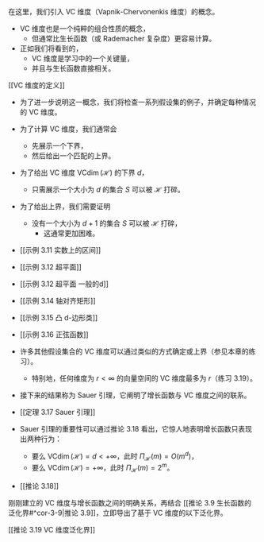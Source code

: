 在这里，我们引入 VC 维度（Vapnik-Chervonenkis 维度）的概念。
- VC 维度也是一个纯粹的组合性质的概念，
	- 但通常比生长函数（或 Rademacher 复杂度）更容易计算。
- 正如我们将看到的，
	- VC 维度是学习中的一个关键量，
	- 并且与生长函数直接相关。

[[VC 维度的定义]]

- 为了进一步说明这一概念，我们将检查一系列假设集的例子，并确定每种情况的 VC 维度。
- 为了计算 VC 维度，我们通常会
	- 先展示一个下界，
	- 然后给出一个匹配的上界。
- 为了给出 VC 维度 $\operatorname{VCdim}\left( \mathcal{H}\right)$ 的下界 $d$，
	- 只需展示一个大小为 $d$ 的集合 $S$ 可以被 $\mathcal{H}$ 打碎。
- 为了给出上界，我们需要证明
	- 没有一个大小为 $d + 1$ 的集合 $S$ 可以被 $\mathcal{H}$ 打碎，
		- 这通常更加困难。

- [[示例 3.11 实数上的区间]]
- [[示例 3.12 超平面]]
- [[示例 3.12 超平面 一般的d]]
- [[示例 3.14 轴对齐矩形]]
- [[示例 3.15 凸 d-边形类]]
- [[示例 3.16 正弦函数]]

- 许多其他假设集合的 VC 维度可以通过类似的方式确定或上界（参见本章的练习）。
	- 特别地，任何维度为 $r < \infty$ 的向量空间的 VC 维度最多为 $r$（练习 3.19）。

- 接下来的结果称为 Sauer 引理，它阐明了增长函数与 VC 维度之间的联系。
- [[定理 3.17 Sauer 引理]]
- Sauer 引理的重要性可以通过推论 3.18 看出，它惊人地表明增长函数只表现出两种行为：
	- 要么 $\operatorname{VCdim}\left( \mathcal{H}\right) = d < + \infty$，此时 ${\Pi }_{\mathcal{H}}\left( m\right) = O\left( {m}^{d}\right)$，
	- 要么 $\operatorname{VCdim}\left( \mathcal{H}\right) = + \infty$，此时 ${\Pi }_{\mathcal{H}}\left( m\right) = {2}^{m}$。
- [[推论 3.18]]

刚刚建立的 VC 维度与增长函数之间的明确关系，再结合 [[推论 3.9 生长函数的泛化界#^cor-3-9|推论 3.9]]，立即导出了基于 VC 维度的以下泛化界。

[[推论 3.19 VC 维度泛化界]]
